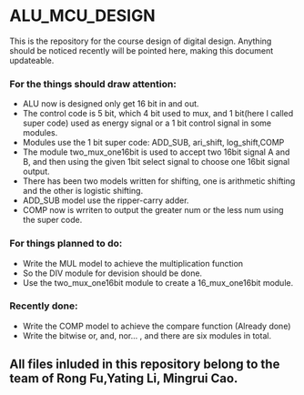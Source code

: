 # ALU_MCU_DESIGN
This is the repository for the course design of digital design.
Anything should be noticed recently will be pointed here, making this document updateable.

### For the things should draw attention:
* ALU now is designed only get 16 bit in and out.
* The control code is 5 bit, which 4 bit used to mux, and 1 bit(here I called super code) used as energy signal or a 1 bit control signal in some modules.
* Modules use the 1 bit super code: ADD_SUB, ari_shift, log_shift,COMP
* The module two_mux_one16bit is used to accept two 16bit signal A and B, and then using the given 1bit select signal to choose one 16bit signal output. 
* There has been two models written for shifting, one is arithmetic shifting and the other is logistic shifting.
* ADD_SUB model use the ripper-carry adder.
* COMP now is wrriten to output the greater num or the less num using the super code.
### For things planned to do:
* Write the MUL model to achieve the multiplication function
* So the DIV module for devision should be done.
* Use the two_mux_one16bit module to create a 16_mux_one16bit module.
### Recently done:
* Write the COMP model to achieve the compare function (Already done)
* Write the bitwise or, and, nor... , and there are six modules in total.
## All files inluded in this repository belong to the team of Rong Fu,Yating Li, Mingrui Cao.
